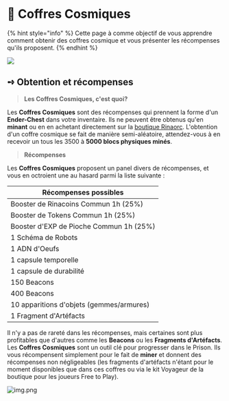 # 🎰 Coffres Cosmiques

{% hint style="info" %}
Cette page à comme objectif de vous apprendre comment obtenir des coffres cosmique et vous présenter les récompenses qu'ils proposent.
{% endhint %}

![](../ressources/coffre\_cosmique2.png)

## **➺** Obtention et récompenses

> **Les Coffres Cosmiques, c'est quoi?**

Les **Coffres Cosmiques** sont des récompenses qui prennent la forme d'un **Ender-Chest** dans votre inventaire. Ils ne peuvent être obtenus qu'en **minant** ou en en achetant directement sur la [boutique Rinaorc](https://store.rinaorc.com/). L'obtention d'un coffre cosmique se fait de manière semi-aléatoire, attendez-vous à en recevoir un tous les 3500 à **5000 blocs physiques minés**.

> **Récompenses**

Les **Coffres Cosmiques** proposent un panel divers de récompenses, et vous en octroient une au hasard parmi la liste suivante :

| Récompenses possibles                    |
| ---------------------------------------- |
| Booster de Rinacoins Commun 1h (25%)     |
| Booster de Tokens Commun 1h (25%)        |
| Booster d'EXP de Pioche Commun 1h (25%)  |
| 1 Schéma de Robots                       |
| 1 ADN d'Oeufs                            |
| 1 capsule temporelle                     |
| 1 capsule de durabilité                  |
| 150 Beacons                              |
| 400 Beacons                              |
| 10 apparitions d'objets (gemmes/armures) |
| 1 Fragment d'Artéfacts                   |

Il n'y a pas de rareté dans les récompenses, mais certaines sont plus profitables que d'autres comme les **Beacons** ou les **Fragments d'Artéfacts**. Les **Coffres Cosmiques** sont un outil clé pour progresser dans le Prison. Ils vous récompensent simplement pour le fait de **miner** et donnent des récompenses non négligeables (les fragments d'artéfacts n'étant pour le moment disponibles que dans ces coffres ou via le kit Voyageur de la boutique pour les joueurs Free to Play).

![img.png](../ressources/ouverture\_coffres.gif)
